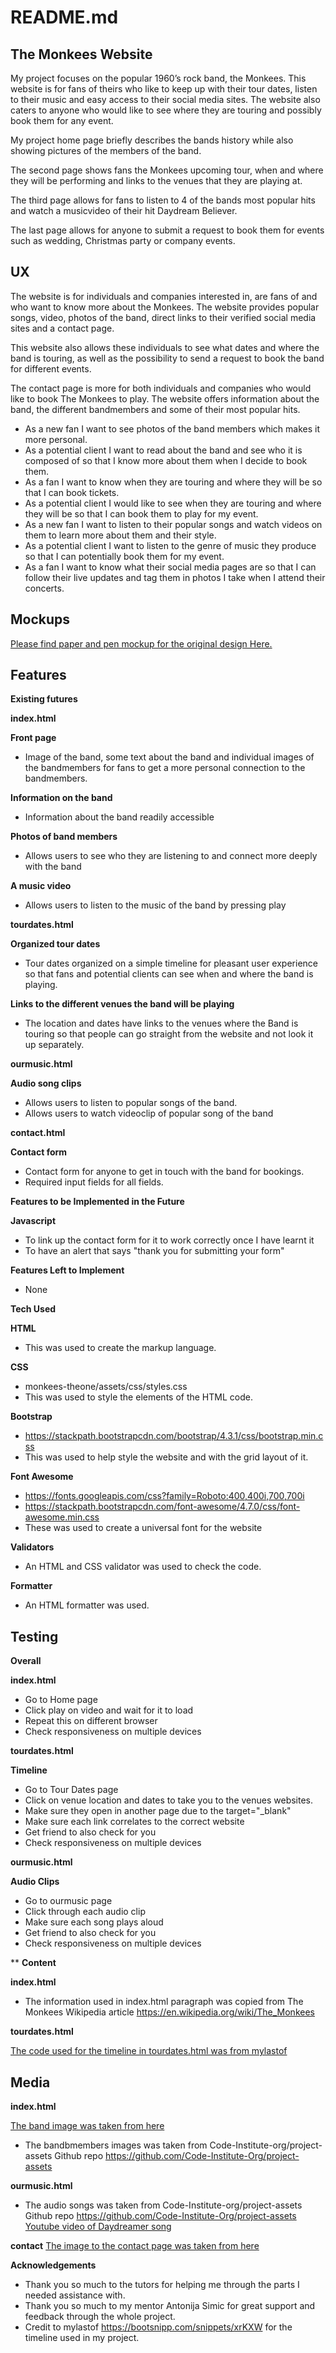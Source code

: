 # README.md
## The Monkees Website
My project focuses on the popular 1960’s rock band, the Monkees. This website is for fans of theirs who like to keep up with their tour dates, listen to their music and easy access to their social media sites. The website also caters to anyone who would like to see where they are touring and possibly book them for any event.

My project home page briefly describes the bands history while also showing pictures of the members of the band.

The second page shows fans the Monkees upcoming tour, when and where they will be performing and links to the venues that they are playing at.

The third page allows for fans to listen to 4 of the bands most popular hits and watch a musicvideo of their hit Daydream Believer. 

The last page allows for anyone to submit a request to book them for events such as wedding, Christmas party or company events.
## UX
The website is for individuals and companies interested in, are fans of and who want to know more about the Monkees. The website provides popular songs, video, photos of the band, direct links to their verified social media sites and a contact page.

This website also allows these individuals to see what dates and where the band is touring, as well as the possibility to send a request to book the band for different events. 

The contact page is more for both individuals and companies who would like to book The Monkees to play. The website offers information about the band, the different bandmembers and some of their most popular hits.

*	As a new fan I want to see photos of the band members which makes it more personal.
*	As a potential client I want to read about the band and see who it is composed of so that I know more about them when I decide to book them.
*	As a fan I want to know when they are touring and where they will be so that I can book tickets.
*	As a potential client I would like to see when they are touring and where they will be so that I can book them to play for my event.
*	As a new fan I want to listen to their popular songs and watch videos on them to learn more about them and their style.
*	As a potential client I want to listen to the genre of music they produce so that I can potentially book them for my event.
*	As a fan I want to know what their social media pages are so that I can follow their live updates and tag them in photos I take when I attend their concerts.

## Mockups
[Please find paper and pen mockup for the original design Here.](https://github.com/markofsuccess/milestone-project/tree/master/assets/mockups)

## Features

**Existing futures**

**index.html**

**Front page**

*	Image of the band, some text about the band and individual images of the bandmembers for fans to get a more personal connection to the bandmembers.
	
**Information on the band**

*   Information about the band readily accessible

**Photos of band members**

*   Allows users to see who they are listening to and connect more deeply with the band

**A music video**

*	Allows users to listen to the music of the band by pressing play

**tourdates.html**

**Organized tour dates**

*	Tour dates organized on a simple timeline for pleasant user experience so that fans and potential clients can see when and where the band is playing.

**Links to the different venues the band will be playing**

*	The location and dates have links to the venues where the Band is touring so that people can go straight from the website and not look it up separately.

**ourmusic.html**

**Audio song clips**

*	Allows users to listen to popular songs of the band.
*	Allows users to watch videoclip of popular song of the band

**contact.html**

**Contact form**

*	Contact form for anyone to get in touch with the band for bookings.
*	Required input fields for all fields.

**Features to be Implemented in the Future**

**Javascript**

*	To link up the contact form for it to work correctly once I have learnt it
*	To have an alert that says "thank you for submitting your form" 

**Features Left to Implement**

*	None

**Tech Used**

**HTML**

* This was used to create the markup language.

**CSS**

*	monkees-theone/assets/css/styles.css
*	This was used to style the elements of the HTML code.

**Bootstrap**

*	https://stackpath.bootstrapcdn.com/bootstrap/4.3.1/css/bootstrap.min.css
*	This was used to help style the website and with the grid layout of it.

**Font Awesome**

*	https://fonts.googleapis.com/css?family=Roboto:400,400i,700,700i
*	https://stackpath.bootstrapcdn.com/font-awesome/4.7.0/css/font-awesome.min.css
*	These was used to create a universal font for the website

**Validators**

*	An HTML and CSS validator was used to check the code.

**Formatter**

*	An HTML formatter was used.

## Testing

**Overall**

**index.html**

*	Go to Home page
*	Click play on video and wait for it to load
*	Repeat this on different browser
*	Check responsiveness on multiple devices

**tourdates.html**

**Timeline**

*	Go to Tour Dates page
*	Click on venue location and dates to take you to the venues websites.
*	Make sure they open in another page due to the target="_blank"
*	Make sure each link correlates to the correct website
*	Get friend to also check for you
*	Check responsiveness on multiple devices

**ourmusic.html**

**Audio Clips**

*	Go to ourmusic page
*	Click through each audio clip
*	Make sure each song plays aloud
*	Get friend to also check for you
*	Check responsiveness on multiple devices

**
**Content**

**index.html**

*	The information used in index.html paragraph was copied from The Monkees Wikipedia article https://en.wikipedia.org/wiki/The_Monkees

**tourdates.html**

[The code used for the timeline in tourdates.html was from mylastof](https://bootsnipp.com/snippets/xrKXW)

## Media

**index.html**

[The band image was taken from here](https://secure.i.telegraph.co.uk/multimedia/archive/02154/m_2154496b.jpg)
*	The bandbmembers images was taken from Code-Institute-org/project-assets Github repo https://github.com/Code-Institute-Org/project-assets

**ourmusic.html**

*	The audio songs was taken from Code-Institute-org/project-assets Github repo https://github.com/Code-Institute-Org/project-assets
    [Youtube video of Daydreamer song](https://www.youtube.com/embed/xvqeSJlgaNk)

**contact**
[The image to the contact page was taken from here](https://static01.nyt.com/images/2019/02/22/obituaries/22TORK3/merlin_54737324_38cb4481-27da-4fd4-9da1-fe20a853677d-jumbo.jpg)

**Acknowledgements**

*	Thank you so much to the tutors for helping me through the parts I needed assistance with.
*	Thank you so much to my mentor Antonija Simic for great support and feedback through the whole project.
*	Credit to mylastof https://bootsnipp.com/snippets/xrKXW for the timeline used in my project.
